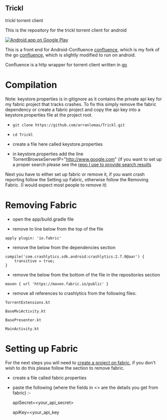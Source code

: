 ## Trickl
trickl torrent client


This is the repository for the trickl torrent client for android

[![Android app on Google Play](http://ligi.de/img/play_badge.png)](https://play.google.com/store/apps/details?id=com.shwifty.tex)

This is a front end for Android-Confluence [confluence](https://github.com/arranlomas/Android-Confluence-Wrapper), which is my fork of the go [confluence](https://github.com/anacrolix/confluence), which is slightly modified to run on android.

Confluence is a http wrapper for torrent client written in [go](https://github.com/anacrolix/torrent)


# Compilation
Note: keystore.properties is in gitignore as it contains the private api key for my fabric project that tracks crashes. To fix this simply remove the fabric dependency or create a fabric project and copy the api key into a keystore.properties file at the project root.

* ```git clone https://github.com/arranlomas/Trickl.git```

* ```cd Trickl```

* create a file here called keystore.properties

* in keystore.properties add the line TorrentBrowseServerIP="http://www.google.com" (if you want to set up a proper search please see the [repo I use to provide search results](https://github.com/arranlomas/TPBScraper)


Next you have to either set up fabric or remove it, if you want crash reporting follow the Setting up Fabric, otherwise follow the Removing Fabric. (I would expect most people to remove it)
   
   
# Removing Fabric

* open the app/build.gradle file

* remove to line below from the top of the file

```apply plugin: 'io.fabric'```

* remove the below from the dependencies section
```//fabric
compile('com.crashlytics.sdk.android:crashlytics:2.7.0@aar') {
    transitive = true;
}
```

* remove the below from the bottom of the file in the repositories section

```  
maven { url 'https://maven.fabric.io/public' }
```

* remove all references to crashlytics from the following files:
```
TorrentExtensions.kt

BaseMviActivity.kt

BasePresenter.kt

MainActivity.kt
```

# Setting up Fabric

For the next steps you will need to [create a project on fabric](https://www.fabric.io/home), if you don't wish to do this please follow the section to remove fabric.

* create a file called fabric.properties

* paste the following (where the fields in <> are the details you get from fabric) :-

    apiSecret=<your_api_secret>
    
    apiKey=<your_api_key

